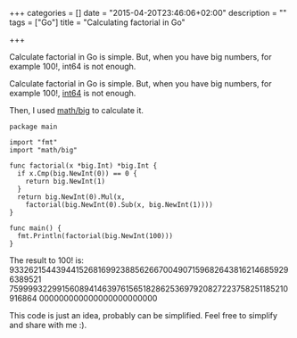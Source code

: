 +++
categories = []
date = "2015-04-20T23:46:06+02:00"
description = ""
tags = ["Go"]
title = "Calculating factorial in Go"

+++

Calculate factorial in Go is simple. But, when you have big numbers, for
example 100!, int64 is not enough.
<!--more-->

Calculate factorial in Go is simple. But, when you have big numbers, for
example 100!, [int64](http://golang.org/pkg/builtin/#int64) is not enough.

Then, I used [math/big](http://golang.org/pkg/math/big/) to calculate it.

    package main

    import "fmt"
    import "math/big"

    func factorial(x *big.Int) *big.Int {
      if x.Cmp(big.NewInt(0)) == 0 {
        return big.NewInt(1)
      }
      return big.NewInt(0).Mul(x,
        factorial(big.NewInt(0).Sub(x, big.NewInt(1))))
    }

    func main() {
      fmt.Println(factorial(big.NewInt(100)))
    }

The result to 100! is:
9332621544394415268169923885626670049071596826438162146859296389521
7599993229915608941463976156518286253697920827223758251185210916864
000000000000000000000000

This code is just an idea, probably can be simplified. Feel free to simplify
and share with me :).

